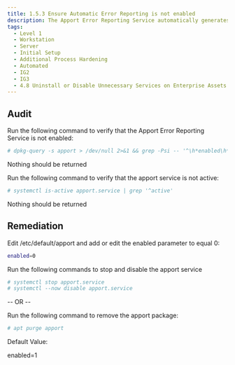 ```yaml
---
title: 1.5.3 Ensure Automatic Error Reporting is not enabled
description: The Apport Error Reporting Service automatically generates crash reports for debugging
tags:
  - Level 1
  - Workstation
  - Server
  - Initial Setup
  - Additional Process Hardening
  - Automated
  - IG2
  - IG3
  - 4.8 Uninstall or Disable Unnecessary Services on Enterprise Assets and Software
---
```


## Audit
Run the following command to verify that the Apport Error Reporting Service is not enabled:
```bash
# dpkg-query -s apport > /dev/null 2>&1 && grep -Psi -- '^\h*enabled\h*=\h*[^0]\b' /etc/default/apport
```

Nothing should be returned

Run the following command to verify that the apport service is not active:
```bash
# systemctl is-active apport.service | grep '^active'
```

Nothing should be returned

## Remediation
Edit /etc/default/apport and add or edit the enabled parameter to equal 0:
```bash
enabled=0
```

Run the following commands to stop and disable the apport service
```bash
# systemctl stop apport.service
# systemctl --now disable apport.service
```

-- OR --

Run the following command to remove the apport package:
```bash
# apt purge apport
```

Default Value:

enabled=1
